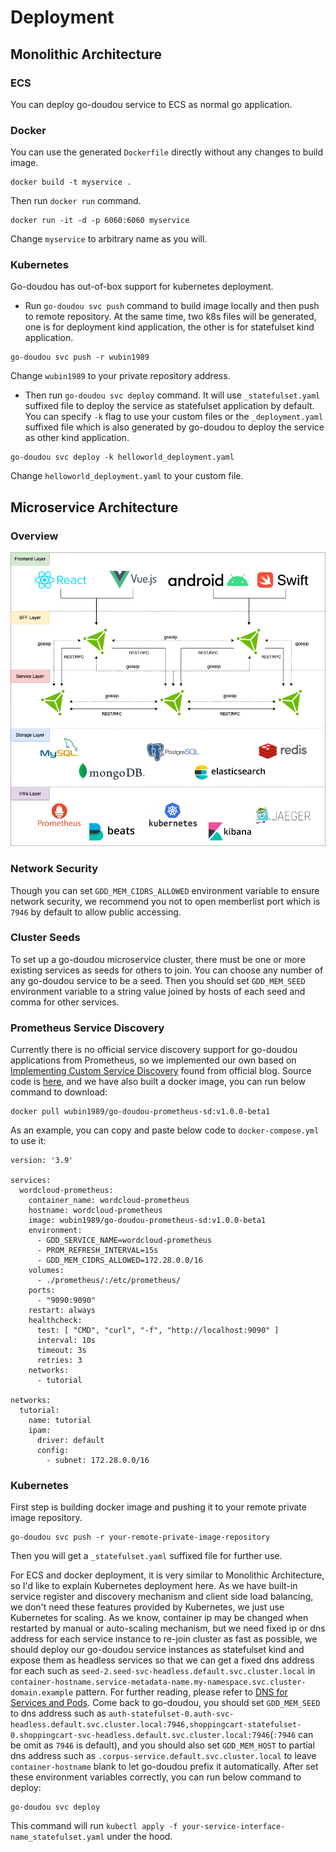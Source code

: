 # Deployment

## Monolithic Architecture
### ECS

You can deploy go-doudou service to ECS as normal go application.

### Docker

You can use the generated `Dockerfile` directly without any changes to build image.

```shell
docker build -t myservice . 
```

Then run `docker run` command.

```shell
docker run -it -d -p 6060:6060 myservice
```

Change `myservice` to arbitrary name as you will.

### Kubernetes

Go-doudou has out-of-box support for kubernetes deployment.

- Run `go-doudou svc push` command to build image locally and then push to remote repository. At the same time, two k8s files will be generated, one is for deployment kind application, the other is for statefulset kind application.

```shell
go-doudou svc push -r wubin1989
```

Change `wubin1989` to your private repository address.

- Then run `go-doudou svc deploy` command. It will use `_statefulset.yaml` suffixed file to deploy the service as statefulset application by default. You can specify `-k` flag to use your custom files or the `_deployment.yaml` suffixed file which is also generated by go-doudou to deploy the service as other kind application.

```shell
go-doudou svc deploy -k helloworld_deployment.yaml
```

Change `helloworld_deployment.yaml` to your custom file.

## Microservice Architecture

### Overview
![microservice](/images/microservice.png)

### Network Security
Though you can set `GDD_MEM_CIDRS_ALLOWED` environment variable to ensure network security, we recommend you not to open memberlist port which is `7946` by default to allow public accessing.

### Cluster Seeds
To set up a go-doudou microservice cluster, there must be one or more existing services as seeds for others to join. You can choose any number of any go-doudou service to be a seed. Then you should set `GDD_MEM_SEED` environment variable to a string value joined by hosts of each seed and comma for other services.

### Prometheus Service Discovery
Currently there is no official service discovery support for go-doudou applications from Prometheus, so we implemented our own based on [Implementing Custom Service Discovery](https://prometheus.io/blog/2018/07/05/implementing-custom-sd/) found from official blog. Source code is [here](https://github.com/unionj-cloud/go-doudou-guide/tree/master/seed), and we have also built a docker image, you can run below command to download:
```shell
docker pull wubin1989/go-doudou-prometheus-sd:v1.0.0-beta1
```
As an example, you can copy and paste below code to `docker-compose.yml` to use it:
```shell
version: '3.9'

services:
  wordcloud-prometheus:
    container_name: wordcloud-prometheus
    hostname: wordcloud-prometheus
    image: wubin1989/go-doudou-prometheus-sd:v1.0.0-beta1
    environment:
      - GDD_SERVICE_NAME=wordcloud-prometheus
      - PROM_REFRESH_INTERVAL=15s
      - GDD_MEM_CIDRS_ALLOWED=172.28.0.0/16
    volumes:
      - ./prometheus/:/etc/prometheus/
    ports:
      - "9090:9090"
    restart: always
    healthcheck:
      test: [ "CMD", "curl", "-f", "http://localhost:9090" ]
      interval: 10s
      timeout: 3s
      retries: 3
    networks:
      - tutorial

networks:
  tutorial:
    name: tutorial
    ipam:
      driver: default
      config:
        - subnet: 172.28.0.0/16
```

### Kubernetes
First step is building docker image and pushing it to your remote private image repository.
```shell
go-doudou svc push -r your-remote-private-image-repository
```
Then you will get a `_statefulset.yaml` suffixed file for further use.

For ECS and docker deployment, it is very similar to Monolithic Architecture, so I'd like to explain Kubernetes deployment here. As we have built-in service register and discovery mechanism and client side load balancing, we don't need these features provided by Kubernetes, we just use Kubernetes for scaling. As we know, container ip may be changed when restarted by manual or auto-scaling mechanism, but we need fixed ip or dns address for each service instance to re-join cluster as fast as possible, we should deploy our go-doudou service instances as statefulset kind and expose them as headless services so that we can get a fixed dns address for each such as `seed-2.seed-svc-headless.default.svc.cluster.local` in `container-hostname.service-metadata-name.my-namespace.svc.cluster-domain.example` pattern. For further reading, please refer to [DNS for Services and Pods](https://kubernetes.io/docs/concepts/services-networking/dns-pod-service/). Come back to go-doudou, you should set `GDD_MEM_SEED` to dns address such as `auth-statefulset-0.auth-svc-headless.default.svc.cluster.local:7946,shoppingcart-statefulset-0.shoppingcart-svc-headless.default.svc.cluster.local:7946`(`:7946` can be omit as `7946` is default), and you should also set `GDD_MEM_HOST` to partial dns address such as `.corpus-service.default.svc.cluster.local` to leave `container-hostname` blank to let go-doudou prefix it automatically. After set these environment variables correctly, you can run below command to deploy:
```shell
go-doudou svc deploy
```
This command will run `kubectl apply -f your-service-interface-name_statefulset.yaml` under the hood.